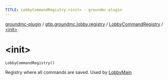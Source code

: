 ```yaml
---
TITLE: LobbyCommandRegistry.<init> - groundmc-plugin
---
```


[groundmc-plugin](../../index.html) / [gtlp.groundmc.lobby.registry](../index.html) / [LobbyCommandRegistry](index.html) / [&lt;init&gt;](.)

# &lt;init&gt;

`LobbyCommandRegistry()`

Registry where all commands are saved.
Used by [LobbyMain](../../gtlp.groundmc.lobby/-lobby-main/index.html)


